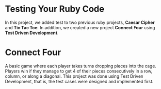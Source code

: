 # Testing Your Ruby Code

In this project, we added test to two previous ruby projects, **Caesar Cipher** and **Tic Tac Toe**. In addition, we created a new project **Connect Four** using **Test Driven Development**. 

# Connect Four

A basic game where each player takes turns dropping pieces into the cage. Players win if they manage to get 4 of their pieces consecutively in a row, column, or along a diagonal. This project was done using Test Driven Development, that is, the test cases were designed and implemented first.

